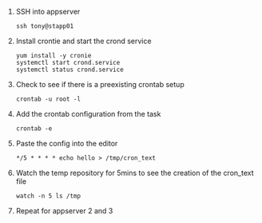 1.  SSH into appserver

        ssh tony@stapp01

2.  Install crontie and start the crond service

        yum install -y cronie 
        systemctl start crond.service
        systemctl status crond.service

3.  Check to see if there is a preexisting crontab setup

        crontab -u root -l

4.  Add the crontab configuration from the task

        crontab -e

5.  Paste the config into the editor

        */5 * * * * echo hello > /tmp/cron_text

6.  Watch the temp repository for 5mins to see the creation of the cron_text file

        watch -n 5 ls /tmp

7.  Repeat for appserver 2 and 3